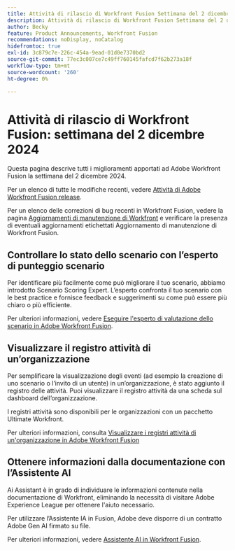 ```yaml
---
title: Attività di rilascio di Workfront Fusion Settimana del 2 dicembre 2024
description: Attività di rilascio di Workfront Fusion Settimana del 2 dicembre 2024
author: Becky
feature: Product Announcements, Workfront Fusion
recommendations: noDisplay, noCatalog
hidefromtoc: true
exl-id: 3c879c7e-226c-454a-9ead-01d0e7370bd2
source-git-commit: 77ec3c007ce7c49ff760145fafcd7f62b273a18f
workflow-type: tm+mt
source-wordcount: '260'
ht-degree: 0%

---
```


# Attività di rilascio di Workfront Fusion: settimana del 2 dicembre 2024

Questa pagina descrive tutti i miglioramenti apportati ad Adobe Workfront Fusion la settimana del 2 dicembre 2024.

Per un elenco di tutte le modifiche recenti, vedere [Attività di Adobe Workfront Fusion release](/help/workfront-fusion/fusion-product-releases/fusion-release-activity.md).

Per un elenco delle correzioni di bug recenti in Workfront Fusion, vedere la pagina [Aggiornamenti di manutenzione di Workfront](https://experienceleague.adobe.com/docs/workfront-known-issues/releases/current-updates.html) e verificare la presenza di eventuali aggiornamenti etichettati Aggiornamento di manutenzione di Workfront Fusion.

## Controllare lo stato dello scenario con l’esperto di punteggio scenario

Per identificare più facilmente come può migliorare il tuo scenario, abbiamo introdotto Scenario Scoring Expert. L’esperto confronta il tuo scenario con le best practice e fornisce feedback e suggerimenti su come può essere più chiaro o più efficiente.

Per ulteriori informazioni, vedere [Eseguire l&#39;esperto di valutazione dello scenario in Adobe Workfront Fusion](/help/workfront-fusion/manage-scenarios/run-scenario-scoring.md).

## Visualizzare il registro attività di un’organizzazione

Per semplificare la visualizzazione degli eventi (ad esempio la creazione di uno scenario o l’invito di un utente) in un’organizzazione, è stato aggiunto il registro delle attività. Puoi visualizzare il registro attività da una scheda sul dashboard dell’organizzazione.

I registri attività sono disponibili per le organizzazioni con un pacchetto Ultimate Workfront.

Per ulteriori informazioni, consulta [Visualizzare i registri attività di un&#39;organizzazione in Adobe Workfront Fusion](/help/workfront-fusion/set-up-and-manage-workfront-fusion/set-up-and-manage-orgs-and-teams/set-up-orgs-teams-and-users/view-activity-logs-for-an-org.md)

## Ottenere informazioni dalla documentazione con l’Assistente AI

Ai Assistant è in grado di individuare le informazioni contenute nella documentazione di Workfront, eliminando la necessità di visitare Adobe Experience League per ottenere l&#39;aiuto necessario.

Per utilizzare l’Assistente IA in Fusion, Adobe deve disporre di un contratto Adobe Gen AI firmato su file.

Per ulteriori informazioni, vedere [Assistente AI in Workfront Fusion](/help/workfront-fusion/manage-scenarios/fusion-ai-assistant.md).
